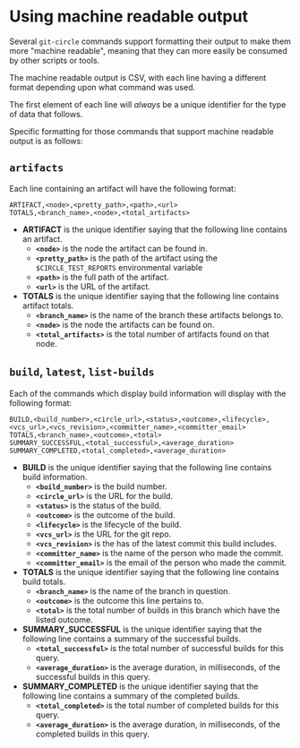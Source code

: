 # Using machine readable output

Several `git-circle` commands support formatting their output to make them
more "machine readable", meaning that they can more easily be consumed by other
scripts or tools.

The machine readable output is CSV, with each line having a different format
depending upon what command was used.

The first element of each line will *always* be a unique identifier for the
type of data that follows.

Specific formatting for those commands that support machine readable output
is as follows:

## `artifacts`

Each line containing an artifact will have the following format:

```
ARTIFACT,<node>,<pretty_path>,<path>,<url>
TOTALS,<branch_name>,<node>,<total_artifacts>
```

* **ARTIFACT** is the unique identifier saying that the following line
contains an artifact.
  * **`<node>`** is the node the artifact can be found in.
  * **`<pretty_path>`** is the path of the artifact using the
  `$CIRCLE_TEST_REPORTS` environmental variable
  * **`<path>`** is the full path of the artifact.
  * **`<url>`** is the URL of the artifact.
* **TOTALS** is the unique identifier saying that the following line contains
artifact totals.
  * **`<branch_name>`** is the name of the branch these artifacts belongs to.
  * **`<node>`** is the node the artifacts can be found on.
  * **`<total_artifacts>`** is the total number of artifacts found on that
  node.

## `build`, `latest`, `list-builds`

Each of the commands which display build information will display with the
following format:

```
BUILD,<build_number>,<circle_url>,<status>,<outcome>,<lifecycle>,<vcs_url>,<vcs_revision>,<committer_name>,<committer_email>
TOTALS,<branch_name>,<outcome>,<total>
SUMMARY_SUCCESSFUL,<total_successful>,<average_duration>
SUMMARY_COMPLETED,<total_completed>,<average_duration>
```

* **BUILD** is the unique identifier saying that the following line contains
build information.
  * **`<build_number>`** is the build number.
  * **`<circle_url>`** is the URL for the build.
  * **`<status>`** is the status of the build.
  * **`<outcome>`** is the outcome of the build.
  * **`<lifecycle>`** is the lifecycle of the build.
  * **`<vcs_url>`** is the URL for the git repo.
  * **`<vcs_revision>`** is the has of the latest commit this build includes.
  * **`<committer_name>`** is the name of the person who made the commit.
  * **`<committer_email>`** is the email of the person who made the commit.
* **TOTALS** is the unique identifier saying that the following line contains
build totals.
  * **`<branch_name>`** is the name of the branch in question.
  * **`<outcome>`** is the outcome this line pertains to.
  * **`<total>`** is the total number of builds in this branch which have the
  listed outcome.
* **SUMMARY_SUCCESSFUL** is the unique identifier saying that the following
line contains a summary of the successful builds.
  * **`<total_successful>`** is the total number of successful builds for
  this query.
  * **`<average_duration>`** is the average duration, in milliseconds, of the
  successful builds in this query.
* **SUMMARY_COMPLETED** is the unique identifier saying that the following
line contains a summary of the completed builds.
  * **`<total_completed>`** is the total number of completed builds for this
  query.
  * **`<average_duration>`** is the average duration, in milliseconds, of the
  completed builds in this query.

